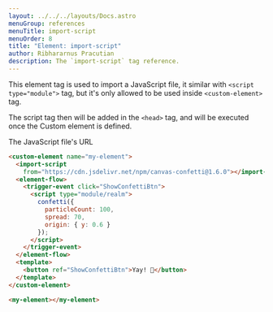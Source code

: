 ```yaml
---
layout: ../../../layouts/Docs.astro
menuGroup: references
menuTitle: import-script
menuOrder: 8
title: "Element: import-script"
author: Ribhararnus Pracutian
description: The `import-script` tag reference.
---
```


This element tag is used to import a JavaScript file, it similar with `<script type="module">` tag, but it's only allowed to be used inside `<custom-element>` tag.

The script tag then will be added in the `<head>` tag, and will be executed once the Custom element is defined.

<ref-section title="Attributes">
  <ref-item-def name="from">
    The JavaScript file's URL
  </ref-item-def>
</ref-section>

<ref-section title="Example"></ref-section>

```html
<custom-element name="my-element">
  <import-script
    from="https://cdn.jsdelivr.net/npm/canvas-confetti@1.6.0"></import-script>
  <element-flow>
    <trigger-event click="ShowConfettiBtn">
      <script type="module/realm">
        confetti({
          particleCount: 100,
          spread: 70,
          origin: { y: 0.6 }
        });
      </script>
    </trigger-event>
  </element-flow>
  <template>
    <button ref="ShowConfettiBtn">Yay! 🎉</button>
  </template>
</custom-element>

<my-element></my-element>
```

<custom-element name="my-element">
  <import-script from="https://cdn.jsdelivr.net/npm/canvas-confetti@1.6.0"> </import-script>
  <element-flow>
    <trigger-event click="ShowConfettiBtn">
      <script type="module/realm">
        confetti({
          particleCount: 100,
          spread: 70,
          origin: { y: 0.6 }
        });
      </script>
    </trigger-event>
  </element-flow>
  <template>
    <button ref="ShowConfettiBtn">Yay! 🎉</button>
  </template>
</custom-element>

<realm-demo>
  <my-element></my-element>
</realm-demo>

